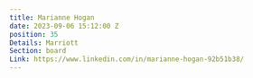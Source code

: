 ```yaml
---
title: Marianne Hogan
date: 2023-09-06 15:12:00 Z
position: 35
Details: Marriott
Section: board
Link: https://www.linkedin.com/in/marianne-hogan-92b51b38/
---
```


